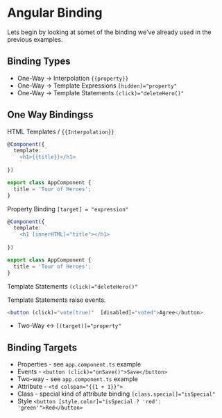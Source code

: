 # Angular Binding #

Lets begin by looking at somet of the binding we've already used in the previous examples.

## Binding Types ##

* One-Way -> Interpolation `{{property}}`
* One-Way -> Template Expressions `[hidden]="property"`
* One-Way -> Template Statements `(click)="deleteHero()"`


## One Way Bindingss

HTML Templates / `{{Interpolation}}`

```typescript
@Component({
  template: `
    <h1>{{title}}</h1>
    `
})

export class AppComponent {
  title = 'Tour of Heroes';
}
```

Property Binding `[target] = "expression"`

```typescript
@Component({
  template: `
    <h1 [innerHTML]="title"></h1>
    `
})

export class AppComponent {
  title = 'Tour of Heroes';
}
```

Template Statements `(click)="deleteHero()"`

Template Statements raise events.

```typescript
<button (click)="vote(true)"  [disabled]="voted">Agree</button>
```

* Two-Way <-> `[(target)]="property"`

## Binding Targets ##

* Properties - see `app.component.ts` example
* Events - `<button (click)="onSave()">Save</button>`
* Two-way - see `app.component.ts` example
* Attribute - `<td colspan="{{1 + 1}}">`
* Class - special kind of attribute binding `[class.special]="isSpecial"`
* Style `<button [style.color]="isSpecial ? 'red': 'green'">Red</button>`